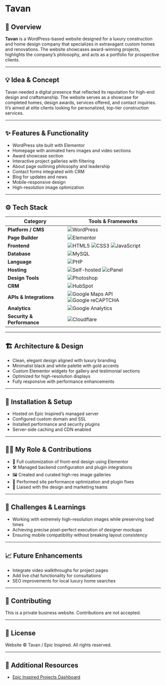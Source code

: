 # **Tavan**  

## 🧭 Overview  
**Tavan** is a WordPress-based website designed for a luxury construction and home design company that specializes in extravagant custom homes and renovations. The website showcases award-winning projects, highlights the company’s philosophy, and acts as a portfolio for prospective clients.

---

## 💡 Idea & Concept  
Tavan needed a digital presence that reflected its reputation for high-end design and craftsmanship. The website serves as a showcase for completed homes, design awards, services offered, and contact inquiries. It’s aimed at elite clients looking for personalized, top-tier construction services.

---

## ✨ Features & Functionality  
- WordPress site built with Elementor  
- Homepage with animated hero images and video sections  
- Award showcase section  
- Interactive project galleries with filtering  
- About page outlining philosophy and leadership  
- Contact forms integrated with CRM  
- Blog for updates and news  
- Mobile-responsive design  
- High-resolution image optimization  

---

## ⚙️ Tech Stack  
| **Category**              | **Tools & Frameworks** |
|---------------------------|------------------------|
| **Platform / CMS**        | ![WordPress](https://img.shields.io/badge/WordPress-21759B?style=for-the-badge&logo=wordpress&logoColor=white) |
| **Page Builder**          | ![Elementor](https://img.shields.io/badge/Elementor-92003B?style=for-the-badge&logo=elementor&logoColor=white) |
| **Frontend**              | ![HTML5](https://img.shields.io/badge/HTML5-E34F26?style=for-the-badge&logo=html5&logoColor=white) ![CSS3](https://img.shields.io/badge/CSS3-1572B6?style=for-the-badge&logo=css3&logoColor=white) ![JavaScript](https://img.shields.io/badge/JavaScript-F7DF1E?style=for-the-badge&logo=javascript&logoColor=black) |
| **Database**              | ![MySQL](https://img.shields.io/badge/MySQL-4479A1?style=for-the-badge&logo=mysql&logoColor=white) |
| **Language**              | ![PHP](https://img.shields.io/badge/PHP-777BB4?style=for-the-badge&logo=php&logoColor=white) |
| **Hosting**               | ![Self-hosted](https://img.shields.io/badge/Self--Hosted-000000?style=for-the-badge&logo=serverfault&logoColor=white) ![cPanel](https://img.shields.io/badge/cPanel-FF6C2C?style=for-the-badge&logo=cpanel&logoColor=white) |
| **Design Tools**          | ![Photoshop](https://img.shields.io/badge/Adobe%20Photoshop-31A8FF?style=for-the-badge&logo=adobephotoshop&logoColor=white) |
| **CRM** | ![HubSpot](https://img.shields.io/badge/HubSpot-FF7A59?style=for-the-badge&logo=hubspot&logoColor=white) |
| **APIs & Integrations**   | ![Google Maps API](https://img.shields.io/badge/Google%20Maps%20API-4285F4?style=for-the-badge&logo=googlemaps&logoColor=white) ![Google reCAPTCHA](https://img.shields.io/badge/Google%20reCAPTCHA-4285F4?style=for-the-badge&logo=google&logoColor=white) |
| **Analytics**             | ![Google Analytics](https://img.shields.io/badge/Analytics-e37400?logo=googleanalytics&logoColor=white&style=for-the-badge) |
| **Security & Performance**| ![Cloudflare](https://img.shields.io/badge/Cloudflare-F38020?logo=cloudflare&logoColor=white&style=for-the-badge) |

---

## 🏗 Architecture & Design  
- Clean, elegant design aligned with luxury branding  
- Minimalist black and white palette with gold accents  
- Custom Elementor widgets for gallery and testimonial sections  
- Optimized for high-resolution displays  
- Fully responsive with performance enhancements  

---

## 🚀 Installation & Setup  
- Hosted on Epic Inspired’s managed server  
- Configured custom domain and SSL  
- Installed performance and security plugins  
- Server-side caching and CDN enabled  

---

## 🧑‍💻 My Role & Contributions  
- 🎨 Full customization of front-end design using Elementor  
- 🛠 Managed backend configuration and plugin integrations  
- 🖼 Created and curated high-res image galleries  
- 🔧 Performed site performance optimization and plugin fixes  
- 🤝 Liaised with the design and marketing teams  

---

## 🧗 Challenges & Learnings  
- Working with extremely high-resolution images while preserving load times  
- Achieving precise pixel-perfect execution of designer mockups  
- Ensuring mobile compatibility without breaking layout consistency  

---

## 📈 Future Enhancements  
- Integrate video walkthroughs for project pages  
- Add live chat functionality for consultations  
- SEO improvements for local luxury home searches  

---

## 🤝 Contributing  
This is a private business website. Contributions are not accepted.

---

## 🪪 License  
Website © Tavan / Epic Inspired. All rights reserved.

---

## 🔗 Additional Resources  
- [Epic Inspired Projects Dashboard](../GitHubDashboard.md)
